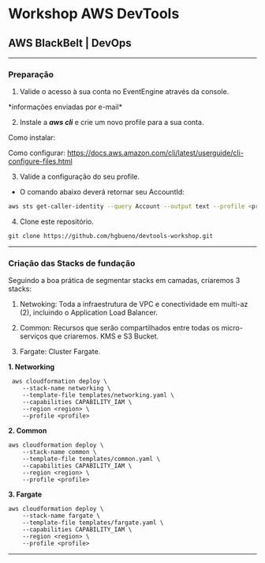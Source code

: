# Workshop AWS DevTools
## AWS BlackBelt | DevOps


----

### **Preparação**

1. Valide o acesso à sua conta no EventEngine através da console.
<p>
*informações enviadas por e-mail*
<https://dashboard.eventengine.run/login>
</p>

2. Instale a ***aws cli*** e crie um novo profile para a sua conta.
<p> Como instalar: <https://docs.aws.amazon.com/cli/latest/userguide/install-cliv1.html>

Como configurar: <https://docs.aws.amazon.com/cli/latest/userguide/cli-configure-files.html>
</p>

3. Valide a configuração do seu profile.
* O comando abaixo deverá retornar seu AccountId:
```bash
aws sts get-caller-identity --query Account --output text --profile <profile>
```

4. Clone este repositório.
```
git clone https://github.com/hgbueno/devtools-workshop.git
```
----

### **Criação das Stacks de fundação**
Seguindo a boa prática de segmentar stacks em camadas, criaremos 3 stacks:
1. Netwoking: Toda a infraestrutura de VPC e conectividade em multi-az (2), incluindo o Application Load Balancer.

2. Common: Recursos que serão compartilhados entre todas os micro-serviços que criaremos. KMS e S3 Bucket.

3. Fargate: Cluster Fargate.


**1. Networking**
```
 aws cloudformation deploy \
    --stack-name networking \
    --template-file templates/networking.yaml \
    --capabilities CAPABILITY_IAM \
    --region <region> \
    --profile <profile>
```

**2. Common**
```
aws cloudformation deploy \
    --stack-name common \
    --template-file templates/common.yaml \
    --capabilities CAPABILITY_IAM \
    --region <region> \
    --profile <profile>
```
**3. Fargate**
```
aws cloudformation deploy \
    --stack-name fargate \
    --template-file templates/fargate.yaml \
    --capabilities CAPABILITY_IAM \
    --region <region> \
    --profile <profile>
```

----
